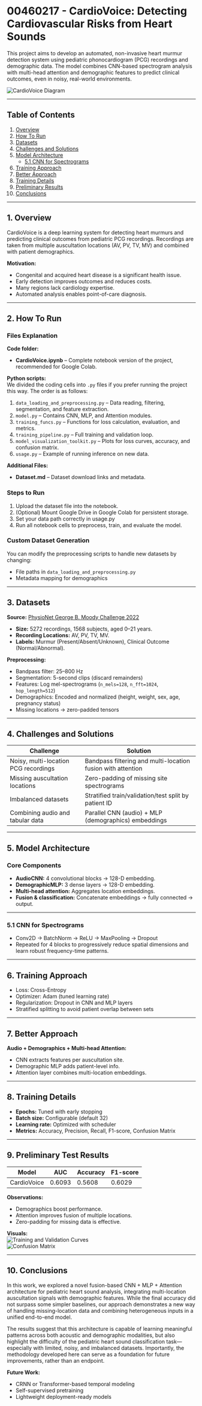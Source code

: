 # 00460217 - CardioVoice: Detecting Cardiovascular Risks from Heart Sounds  

This project aims to develop an automated, non-invasive heart murmur detection system using pediatric phonocardiogram (PCG) recordings and demographic data. The model combines CNN-based spectrogram analysis with multi-head attention and demographic features to predict clinical outcomes, even in noisy, real-world environments.

![CardioVoice Diagram](Figures/cardiovoice_diagram.png)

---

## Table of Contents  
1. [Overview](#1-overview)  
2. [How To Run](#2-how-to-run)  
3. [Datasets](#3-datasets)  
4. [Challenges and Solutions](#4-challenges-and-solutions)  
5. [Model Architecture](#5-model-architecture)  
   - [5.1 CNN for Spectrograms](#51-cnn-for-spectrograms)  
6. [Training Approach](#6-training-approach)  
7. [Better Approach](#7-better-approach)  
8. [Training Details](#8-training-details)  
9. [Preliminary Results](#9-preliminary-results)  
10. [Conclusions](#10-conclusions)  

---

## 1. Overview  
CardioVoice is a deep learning system for detecting heart murmurs and predicting clinical outcomes from pediatric PCG recordings. Recordings are taken from multiple auscultation locations (AV, PV, TV, MV) and combined with patient demographics.  

**Motivation:**  
- Congenital and acquired heart disease is a significant health issue.  
- Early detection improves outcomes and reduces costs.  
- Many regions lack cardiology expertise.  
- Automated analysis enables point-of-care diagnosis.  

---

## 2. How To Run  

### Files Explanation  
**Code folder:**  
- **CardioVoice.ipynb** – Complete notebook version of the project, recommended for Google Colab.  

**Python scripts:**  
We divided the coding cells into `.py` files if you prefer running the project this way. The order is as follows:  
1. `data_loading_and_preprocessing.py` – Data reading, filtering, segmentation, and feature extraction.  
2. `model.py` – Contains CNN, MLP, and Attention modules.  
3. `training_funcs.py` – Functions for loss calculation, evaluation, and metrics.  
4. `training_pipeline.py` – Full training and validation loop.  
5. `model_visualization_toolkit.py` – Plots for loss curves, accuracy, and confusion matrix.  
6. `usage.py` – Example of running inference on new data.  

**Additional Files:**  
- **Dataset.md** – Dataset download links and metadata.  

### Steps to Run  
1. Upload the dataset file into the notebook.  
2. (Optional) Mount Google Drive in Google Colab for persistent storage.
3. Set your data path correctly in usage.py
4. Run all notebook cells to preprocess, train, and evaluate the model.  

### Custom Dataset Generation  
You can modify the preprocessing scripts to handle new datasets by changing:  
- File paths in `data_loading_and_preprocessing.py`  
- Metadata mapping for demographics  

---

## 3. Datasets  
**Source:** [PhysioNet George B. Moody Challenge 2022](https://physionet.org/content/circor-heart-sound/1.0.3/)  
- **Size:** 5272 recordings, 1568 subjects, aged 0–21 years.  
- **Recording Locations:** AV, PV, TV, MV.  
- **Labels:** Murmur (Present/Absent/Unknown), Clinical Outcome (Normal/Abnormal).  

**Preprocessing:**  
- Bandpass filter: 25–800 Hz  
- Segmentation: 5-second clips (discard remainders)  
- Features: Log mel-spectrograms (`n_mels=128`, `n_fft=1024`, `hop_length=512`)  
- Demographics: Encoded and normalized (height, weight, sex, age, pregnancy status)  
- Missing locations → zero-padded tensors  

---

## 4. Challenges and Solutions  

| Challenge | Solution |
|-----------|----------|
| Noisy, multi-location PCG recordings | Bandpass filtering and multi-location fusion with attention |
| Missing auscultation locations | Zero-padding of missing site spectrograms |
| Imbalanced datasets | Stratified train/validation/test split by patient ID |
| Combining audio and tabular data | Parallel CNN (audio) + MLP (demographics) embeddings |

---

## 5. Model Architecture  

### Core Components  
- **AudioCNN:** 4 convolutional blocks → 128-D embedding.  
- **DemographicMLP:** 3 dense layers → 128-D embedding.  
- **Multi-head attention:** Aggregates location embeddings.  
- **Fusion & classification:** Concatenate embeddings → fully connected → output.  

---

### 5.1 CNN for Spectrograms  
- Conv2D → BatchNorm → ReLU → MaxPooling → Dropout  
- Repeated for 4 blocks to progressively reduce spatial dimensions and learn robust frequency-time patterns.  

---

## 6. Training Approach  
- Loss: Cross-Entropy  
- Optimizer: Adam (tuned learning rate)  
- Regularization: Dropout in CNN and MLP layers  
- Stratified splitting to avoid patient overlap between sets  

---

## 7. Better Approach  
**Audio + Demographics + Multi-head Attention:**  
- CNN extracts features per auscultation site.  
- Demographic MLP adds patient-level info.  
- Attention layer combines multi-location embeddings.  

---

## 8. Training Details  
- **Epochs:** Tuned with early stopping  
- **Batch size:** Configurable (default 32)  
- **Learning rate:** Optimized with scheduler  
- **Metrics:** Accuracy, Precision, Recall, F1-score, Confusion Matrix  

---

## 9. Preliminary Test Results  

| Model                   | AUC      | Accuracy | F1-score |
|-------------------------|----------|----------|----------|
| CardioVoice             | 0.6093   | 0.5608   | 0.6029   |

**Observations:**  
- Demographics boost performance.  
- Attention improves fusion of multiple locations.  
- Zero-padding for missing data is effective.  

**Visuals:**  
![Training and Validation Curves](Figures/output.png)  
![Confusion Matrix](Figures/output_confusion.png)  

---

## 10. Conclusions
In this work, we explored a novel fusion-based CNN + MLP + Attention architecture for pediatric heart sound analysis, integrating multi-location auscultation signals with demographic features. While the final accuracy did not surpass some simpler baselines, our approach demonstrates a new way of handling missing-location data and combining heterogeneous inputs in a unified end-to-end model.

The results suggest that this architecture is capable of learning meaningful patterns across both acoustic and demographic modalities, but also highlight the difficulty of the pediatric heart sound classification task—especially with limited, noisy, and imbalanced datasets. Importantly, the methodology developed here can serve as a foundation for future improvements, rather than an endpoint.

**Future Work:**
- CRNN or Transformer-based temporal modeling
- Self-supervised pretraining
- Lightweight deployment-ready models

